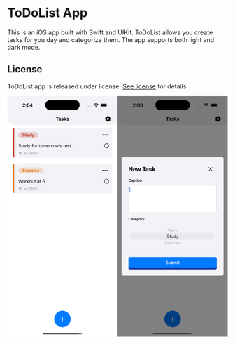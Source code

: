 # ToDoList App

This is an iOS app built with Swift and UIKit. ToDoList allows you create tasks for you day and categorize them. The app supports both light and dark mode.

## License 

ToDoList app is released under license. [See license](https://github.com/aryanxmenon/ToDoList/blob/main/LICENSE) for details

![Screenshot](https://github.com/aryanxmenon/ToDoList/blob/main/AppDemo.png)
